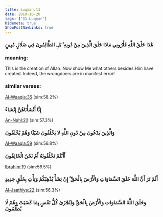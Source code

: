 ```yaml
---
title: Luqman:11
date: 2010-10-20
tags: ["31.Luqman"]
hidemeta: true 
ShowPostNavLinks: true 
---
```

### هَٰذَا خَلْقُ اللَّهِ فَأَرُونِي مَاذَا خَلَقَ الَّذِينَ مِنْ دُونِهِ ۚ بَلِ الظَّالِمُونَ فِي ضَلَالٍ مُبِينٍ
### meaning: 
This is the creation of Allah. Now show Me what others besides Him have created. Indeed, the wrongdoers are in manifest error!
### similar verses: 

[Al-Waaqia:35](/56/35) (sim:58.2%)

### إِنَّا أَنْشَأْنَاهُنَّ إِنْشَاءً

[An-Nahl:20](/16/20) (sim:57.3%)

### وَالَّذِينَ يَدْعُونَ مِنْ دُونِ اللَّهِ لَا يَخْلُقُونَ شَيْئًا وَهُمْ يُخْلَقُونَ

[Al-Waaqia:59](/56/59) (sim:56.8%)

### أَأَنْتُمْ تَخْلُقُونَهُ أَمْ نَحْنُ الْخَالِقُونَ

[Ibrahim:19](/14/19) (sim:56.5%)

### أَلَمْ تَرَ أَنَّ اللَّهَ خَلَقَ السَّمَاوَاتِ وَالْأَرْضَ بِالْحَقِّ ۚ إِنْ يَشَأْ يُذْهِبْكُمْ وَيَأْتِ بِخَلْقٍ جَدِيدٍ

[Al-Jaathiya:22](/45/22) (sim:56.3%)

### وَخَلَقَ اللَّهُ السَّمَاوَاتِ وَالْأَرْضَ بِالْحَقِّ وَلِتُجْزَىٰ كُلُّ نَفْسٍ بِمَا كَسَبَتْ وَهُمْ لَا يُظْلَمُونَ
